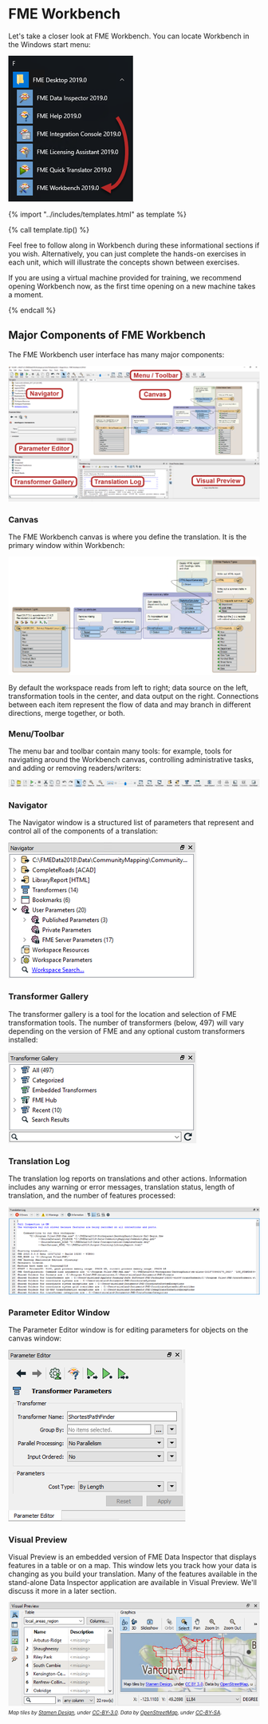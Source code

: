 # FME Workbench

Let's take a closer look at FME Workbench. You can locate Workbench in the Windows start menu:

![](./Images/Img1.005.StartingWorkbench.png)

{% import "../includes/templates.html" as template %}

{% call template.tip() %}

<p>Feel free to follow along in Workbench during these informational sections if you wish. Alternatively, you can just complete the hands-on exercises in each unit, which will illustrate the concepts shown between exercises.</p>

<p>If you are using a virtual machine provided for training, we recommend opening Workbench now, as the first time opening on a new machine takes a moment.</p>

{% endcall %}

## Major Components of FME Workbench

The FME Workbench user interface has many major components:

![](./Images/Img1.006.WorkbenchInterface.png)

### Canvas

The FME Workbench canvas is where you define the translation. It is the primary window within Workbench:

![](./Images/Img1.007.WorkbenchCanvas.png)

By default the workspace reads from left to right; data source on the left, transformation tools in the center, and data output on the right. Connections between each item represent the flow of data and may branch in different directions, merge together, or both.

### Menu/Toolbar

The menu bar and toolbar contain many tools: for example, tools for navigating around the Workbench canvas, controlling administrative tasks, and adding or removing readers/writers:

![](./Images/Img1.008.WorkbenchInterfaceMenuToolbar.png)

### Navigator

The Navigator window is a structured list of parameters that represent and control all of the components of a translation:

![](./Images/Img1.009.WorkbenchNavigator.png)

### Transformer Gallery

The transformer gallery is a tool for the location and selection of FME transformation tools. The number of transformers (below, 497) will vary depending on the version of FME and any optional custom transformers installed:

![](./Images/Img1.010.WorkbenchGallery.png)

### Translation Log

The translation log reports on translations and other actions. Information includes any warning or error messages, translation status, length of translation, and the number of features processed:

![](./Images/Img1.011.WorkbenchLog.png)

### Parameter Editor Window

The Parameter Editor window is for editing parameters for objects on the canvas window:

![](./Images/Img1.013.ParameterEditor.png)

### Visual Preview

Visual Preview is an embedded version of FME Data Inspector that displays features in a table or on a map. This window lets you track how your data is changing as you build your translation. Many of the features available in the stand-alone Data Inspector application are available in Visual Preview. We'll discuss it more in a later section.

![](./Images/visual-preview.png)
<br><span style="font-style:italic;font-size:x-small">Map tiles by <a href="https://stamen.com">Stamen Design</a>, under <a href="https://creativecommons.org/licenses/by/3.0">CC-BY-3.0</a>. Data by <a href="http://openstreetmap.org">OpenStreetMap</a>, under <a href="http://creativecommons.org/licenses/by-sa/3.0">CC-BY-SA</a>.
